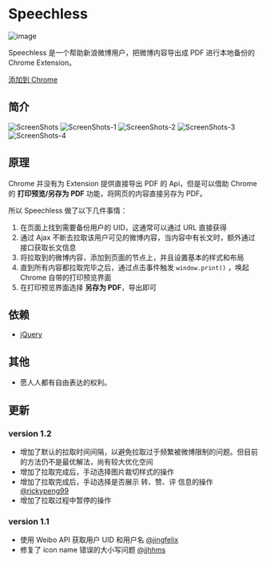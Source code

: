 # Speechless

![image](https://user-images.githubusercontent.com/1685497/202353941-811d2c6c-c10c-45ab-94ed-8811bebc7c34.png)


Speechless 是一个帮助新浪微博用户，把微博内容导出成 PDF 进行本地备份的 Chrome Extension。

[添加到 Chrome](https://chrome.google.com/webstore/detail/speechless-%E5%BE%AE%E5%8D%9A%E5%A4%87%E4%BB%BD/igilfpckopigflpafgoajlljpdhmoall)

## 简介
![ScreenShots](https://user-images.githubusercontent.com/1685497/202354135-41665c56-c77d-4ef7-8a10-fdcbc42be822.png)
![ScreenShots-1](https://user-images.githubusercontent.com/1685497/202354146-3286ac55-0c54-4f3f-9776-1b8e372ea547.png)
![ScreenShots-2](https://user-images.githubusercontent.com/1685497/202354154-204ac341-41e4-47ee-b11c-39c7a382ab53.png)
![ScreenShots-3](https://user-images.githubusercontent.com/1685497/202354162-cc241783-b631-4bbd-846b-ee8dc851ae76.png)
![ScreenShots-4](https://user-images.githubusercontent.com/1685497/202354168-0d1bde41-3f20-42b0-a393-8a210b61f643.png)


## 原理

Chrome 并没有为 Extension 提供直接导出 PDF 的 Api，但是可以借助 Chrome 的 **打印预览/另存为 PDF** 功能，将网页的内容直接另存为 PDF。

所以 Speechless 做了以下几件事情：

1. 在页面上找到需要备份用户的 UID，这通常可以通过 URL 直接获得
2. 通过 Ajax 不断去拉取该用户可见的微博内容，当内容中有长文时，额外通过接口获取长文信息
3. 将拉取到的微博内容，添加到页面的节点上，并且设置基本的样式和布局
4. 直到所有内容都拉取完毕之后，通过点击事件触发 `window.print()` ，唤起 Chrome 自带的打印预览界面
5. 在打印预览界面选择 **另存为 PDF**，导出即可

## 依赖

- [jQuery](https://github.com/jquery/jquery)

## 其他

- 愿人人都有自由表达的权利。

## 更新
### version 1.2 
- 增加了默认的拉取时间间隔，以避免拉取过于频繁被微博限制的问题。但目前的方法仍不是最优解法，尚有较大优化空间
- 增加了拉取完成后，手动选择图片裁切样式的操作
- 增加了拉取完成后，手动选择是否展示 转、赞、评 信息的操作 [@rickypeng99](https://github.com/rickypeng99)
- 增加了拉取过程中暂停的操作
### version 1.1 
- 使用 Weibo API 获取用户 UID 和用户名 [@jingfelix](https://github.com/jingfelix)
- 修复了 icon name 错误的大小写问题  [@jjhhms](https://github.com/jjhhms)


